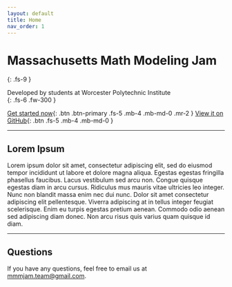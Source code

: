 ```yaml
---
layout: default
title: Home
nav_order: 1
---
```


# Massachusetts Math Modeling Jam
{: .fs-9 }

Developed by students at Worcester Polytechnic Institute<br>
{: .fs-6 .fw-300 }

[Get started now](https://github.com/mmmjam){: .btn .btn-primary .fs-5 .mb-4 .mb-md-0 .mr-2 } [View it on GitHub](https://github.com/mmmjam){: .btn .fs-5 .mb-4 .mb-md-0 }

---

## Lorem Ipsum

Lorem ipsum dolor sit amet, consectetur adipiscing elit, sed do eiusmod tempor incididunt ut labore et dolore magna aliqua. Egestas egestas fringilla phasellus faucibus. Lacus vestibulum sed arcu non. Congue quisque egestas diam in arcu cursus. Ridiculus mus mauris vitae ultricies leo integer. Nunc non blandit massa enim nec dui nunc. Dolor sit amet consectetur adipiscing elit pellentesque. Viverra adipiscing at in tellus integer feugiat scelerisque. Enim eu turpis egestas pretium aenean. Commodo odio aenean sed adipiscing diam donec. Non arcu risus quis varius quam quisque id diam.

---

## Questions

If you have any questions, feel free to email us at [mmmjam.team@gmail.com](mailto:mmmjam.team@gmail.com).